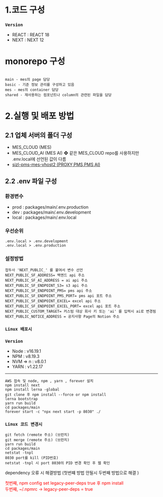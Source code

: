 # 1.코드 구성

### `Version`
+ REACT : REACT 18
+ NEXT : NEXT 12

# monorepo 구성

```

main - mes의 page 담당
basic - 기준 정보 관리를 구성하고 있음
mes - mes의 container 담당
shared - 재사용하는 컴포넌트나 column의 관련된 파일을 담당    

```

# 2.실행 및 배포 방법

## 2.1 업체 서버의 폴더 구성 

+ MES_CLOUD (MES)
+ MES_CLOUD_AI (MES AI) ❖ 같은 MES_CLOUD repo를 사용하지만 .env.local에 선언된 값이 다름
+ [sizl-pms-mes-vhost2 (PROXY,PMS,PMS AI)](https://github.com/SIZLcorp/sizl-proxy-vhost)

## 2.2 .env 파일 구성

### 환경변수

+ prod : packages/main/.env.production
+ dev : packages/main/.env.development
+ local : packages/main/.env.local

### 우선순위
    .env.local > .env.development
    .env.local > .env.production

### 설정방법

    접두사 'NEXT_PUBLIC_' 를 붙여서 변수 선언
    NEXT_PUBLIC_SF_ADDRESS= 백엔드 api 주소
    NEXT_PUBLIC_SF_AI_ADDRESS = ai api 주소
    NEXT_PUBLIC_SF_ENDPOINT_S3= s3 api 주소
    NEXT_PUBLIC_SF_ENDPOINT_PMS= pms api 주소
    NEXT_PUBLIC_SF_ENDPOINT_PMS_PORT= pms api 포트 주소
    NEXT_PUBLIC_SF_ENDPOINT_EXCEL= excel api 주소
    NEXT_PUBLIC_SF_ENDPOINT_EXCEL_PORT= excel api 포트 주소 
    NEXT_PUBLIC_CUSTOM_TARGET= 커스텀 대상 회사 키 또는 'ai' 를 입력시 ai로 변경됨 
    NEXT_PUBLIC_NOTICE_ADDRESS = 공지사항 Page의 Notion 주소

### `Linux 배포시`

### `Version`
+ Node : v16.19.1
+ NPM : v8.19.3
+ NVM => n : v8.0.1
+ YARN : v1.22.17

***
 
    AWS 접속 및 node, npm , yarn , forever 설치 
    npm install next
    npm install lerna -global
    git clone 후 npm install --force or npm install
    lerna bootstrap
    yarn run build
    cd packages/main
    forever start -c "npx next start -p 8030" ./


### `Linux 코드 변경시`
    
    git fetch (remote 주소) (브런치)
    git merge (remote 주소) (브런치)
    yarn run build
    cd packages/main
    netstat -tnpl
    8030 port를 kill (PID번호)
    netstat -tnpl 시 port 8030의 PID 변경 확인 후 웹 확인


dependency 오류 시 해결방법
(첫번쨰 방법 안될시 두번째 방법으로 해결 )

<span style="color:red">첫번째, npm config set legacy-peer-deps true 후 npm install</span> </br>
<span style="color:red">두번쨰, ~/.npmrc -> legacy-peer-deps = true</span>




    
    



